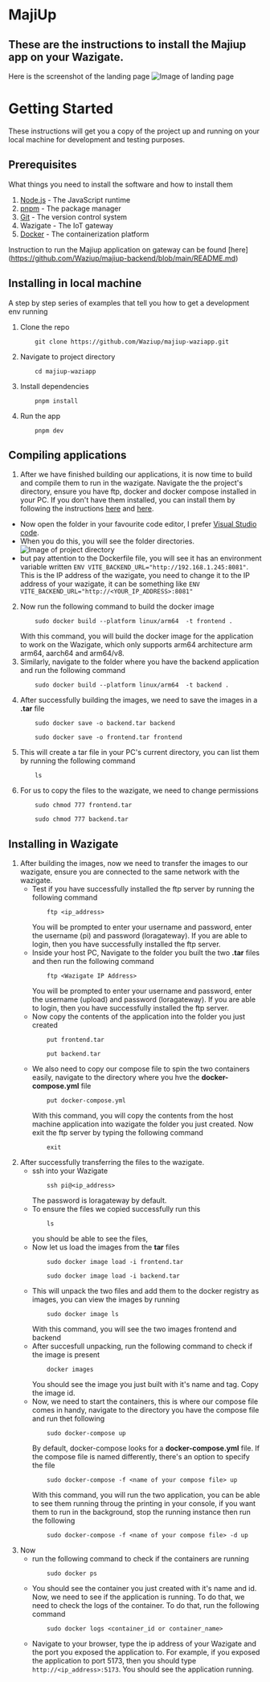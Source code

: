 # MajiUp

## These are the instructions to install the Majiup app on your Wazigate.

Here is the screenshot of the landing page
![Image of landing page](./images/landingpage.png)

# Getting Started

These instructions will get you a copy of the project up and running on your local machine for development and testing purposes.

## Prerequisites

What things you need to install the software and how to install them

1. [Node.js](https://nodejs.org/en/download/) - The JavaScript runtime
2. [pnpm](https://pnpm.js.org/en/installation) - The package manager
3. [Git](https://git-scm.com/downloads) - The version control system
4. Wazigate - The IoT gateway
5. [Docker](https://docs.docker.com/get-docker/) - The containerization platform


Instruction to run the Majiup application on gateway can be found [here]
(https://github.com/Waziup/majiup-backend/blob/main/README.md)

## Installing in local machine

A step by step series of examples that tell you how to get a development env running

1. Clone the repo
   ```
       git clone https://github.com/Waziup/majiup-waziapp.git
   ```
2. Navigate to project directory
   ```
       cd majiup-waziapp
   ```
3. Install dependencies
   ```
       pnpm install
   ```
4. Run the app
   ```
       pnpm dev
   ```

## Compiling applications

1. After we have finished building our applications, it is now time to build and compile them to run in the wazigate.
   Navigate the the project's directory, ensure you have ftp, docker and docker compose installed in your PC. If you don't have them installed, you can install them by following the instructions [here](https://docs.docker.com/get-docker/) and [here](https://docs.docker.com/compose/install/).

- Now open the folder in your favourite code editor, I prefer [Visual Studio code](https://code.visualstudio.com).
- When you do this, you will see the folder directories.
  ![Image of project directory](./images/project-folder.png)
- but pay attention to the Dockerfile file, you will see it has an environment variable written `ENV VITE_BACKEND_URL="http://192.168.1.245:8081"`. This is the IP address of the wazigate, you need to change it to the IP address of your wazigate, it can be something like `ENV VITE_BACKEND_URL="http://<YOUR_IP_ADDRESS>:8081"`

2. Now run the following command to build the docker image
   ```
       sudo docker build --platform linux/arm64  -t frontend .
   ```
   With this command, you will build the docker image for the application to work on the Wazigate, which only supports arm64 architecture arm arm64, aarch64 and arm64/v8.
3. Similarly, navigate to the folder where you have the backend application and run the following command
   ```
       sudo docker build --platform linux/arm64  -t backend .
   ```
4. After successfully building the images, we need to save the images in a **.tar** file
   ```
       sudo docker save -o backend.tar backend
   ```
   ```
       sudo docker save -o frontend.tar frontend
   ```
5. This will create a tar file in your PC's current directory, you can list them by running the following command
   ```
       ls
   ```
6. For us to copy the files to the wazigate, we need to change permissions
   ```
       sudo chmod 777 frontend.tar
   ```
   ```
       sudo chmod 777 backend.tar
   ```

## Installing in Wazigate

1. After building the images, now we need to transfer the images to our wazigate, ensure you are connected to the same network with the wazigate.
   - Test if you have successfully installed the ftp server by running the following command
     ```
         ftp <ip_address>
     ```
     You will be prompted to enter your username and password, enter the username (pi) and password (loragateway). If you are able to login, then you have successfully installed the ftp server.
   - Inside your host PC, Navigate to the folder you built the two **.tar** files and then run the following command
     ```
         ftp <Wazigate IP Address>
     ```
     You will be prompted to enter your username and password, enter the username (upload) and password (loragateway). If you are able to login, then you have successfully installed the ftp server.
   - Now copy the contents of the application into the folder you just created
     ```
         put frontend.tar
     ```
     ```
         put backend.tar
     ```
   - We also need to copy our compose file to spin the two containers easily, navigate to the directory where you hve the **docker-compose.yml** file
     ```
         put docker-compose.yml
     ```
     With this command, you will copy the contents from the host machine application into wazigate the folder you just created. Now exit the ftp server by typing the following command
     ```
         exit
     ```
2. After successfully transferring the files to the wazigate.
   - ssh into your Wazigate
     ```
         ssh pi@<ip_address>
     ```
     The password is loragateway by default.
   - To ensure the files we copied successfully run this
     ```
         ls
     ```
     you should be able to see the files,
   - Now let us load the images from the **tar** files
     ```
         sudo docker image load -i frontend.tar
     ```
     ```
         sudo docker image load -i backend.tar
     ```
   - This will unpack the two files and add them to the docker registry as images, you can view the images by running
     ```
         sudo docker image ls
     ```
     With this command, you will see the two images frontend and backend
   - After succesfull unpacking, run the following command to check if the image is present
     ```
         docker images
     ```
     You should see the image you just built with it's name and tag. Copy the image id.
   - Now, we need to start the containers, this is where our compose file comes in handy, navigate to the directory you have the compose file and run thet following
     ```
         sudo docker-compose up
     ```
     By default, docker-compose looks for a **docker-compose.yml** file. If the compose file is named differently, there's an option to specify the file
     ```
         sudo docker-compose -f <name of your compose file> up
     ```
     With this command, you will run the two application, you can be able to see them running throug the printing in your console, if you want them to run in the background, stop the running instance then run the following
     ```
         sudo docker-compose -f <name of your compose file> -d up
     ```
3. Now
   - run the following command to check if the containers are running
     ```
         sudo docker ps
     ```
   - You should see the container you just created with it's name and id.
     Now, we need to see if the application is running. To do that, we need to check the logs of the container. To do that, run the following command
     ```
         sudo docker logs <container_id or container_name>
     ```
   - Navigate to your browser, type the ip address of your Wazigate and the port you exposed the application to. For example, if you exposed the application to port 5173, then you should type `http://<ip_address>:5173`. You should see the application running.
